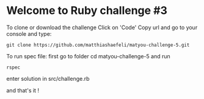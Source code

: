 # Welcome to Ruby challenge #3

To clone or download the challenge Click on 'Code' Copy url and go to your console and type:
```
git clone https://github.com/matthiashaefeli/matyou-challenge-5.git
```
To run spec file: first go to folder cd matyou-challenge-5 and run
```
rspec
```
enter solution in src/challenge.rb

and that's it !
